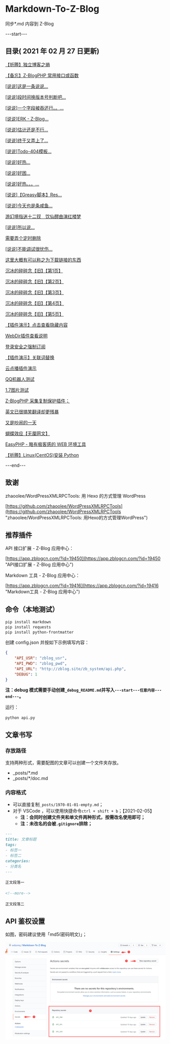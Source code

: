 # Markdown-To-Z-Blog

同步*.md 内容到 Z-Blog

---start---

## 目录( 2021 年 02 月 27 日更新)

[【折腾】独立博客之熵](https://demo.wdssmq.com/post/2912.html "【折腾】独立博客之熵")

[【备忘】Z-BlogPHP 常用接口或函数](https://demo.wdssmq.com/post/20200629824.html "【备忘】Z-BlogPHP 常用接口或函数")

[[说说]这是一条说说...](https://demo.wdssmq.com/post/20190629108.html "[说说]这是一条说说...")

[[说说]段时间换版本号判断吧...](https://demo.wdssmq.com/post/20190704010.html "[说说]段时间换版本号判断吧...")

[[说说]一个字段被吞还行。。...](https://demo.wdssmq.com/post/20190704011.html "[说说]一个字段被吞还行。。...")

[[说说]ERK - Z-Blog...](https://demo.wdssmq.com/post/20190704012.html "[说说]ERK - Z-Blog...")

[[说说]估计还是不行...](https://demo.wdssmq.com/post/20190705013.html "[说说]估计还是不行...")

[[说说]终于又弄上了...](https://demo.wdssmq.com/post/20190705014.html "[说说]终于又弄上了...")

[[说说]Todo-404模板...](https://demo.wdssmq.com/post/20190705015.html "[说说]Todo-404模板...")

[[说说]好热...](https://demo.wdssmq.com/post/20190721016.html "[说说]好热...")

[[说说]好困...](https://demo.wdssmq.com/post/20190802017.html "[说说]好困...")

[[说说]好热。。。...](https://demo.wdssmq.com/post/20190813018.html "[说说]好热。。。...")

[[说说]【Greasy脚本】Res...](https://demo.wdssmq.com/post/20190813019.html "[说说]【Greasy脚本】Res...")

[[说说]今天也是条咸鱼...](https://demo.wdssmq.com/post/20190917021.html "[说说]今天也是条咸鱼...")

[游幻境指迷十二钗　饮仙醪曲演红楼梦](https://demo.wdssmq.com/post/20190628106.html "游幻境指迷十二钗　饮仙醪曲演红楼梦")

[[说说]所以说...](https://demo.wdssmq.com/post/20191011022.html "[说说]所以说...")

[需要弄个定时删除](https://demo.wdssmq.com/post/20190516103.html "需要弄个定时删除")

[[说说]不能调试很忧伤...](https://demo.wdssmq.com/post/20200105022.html "[说说]不能调试很忧伤...")

[这里大概有可以称之为下载链接的东西](https://demo.wdssmq.com/post/2866.html "这里大概有可以称之为下载链接的东西")

[沉冰的碎碎念【旧】【第1页】](https://demo.wdssmq.com/post/20200620382.html "沉冰的碎碎念【旧】【第1页】")

[沉冰的碎碎念【旧】【第2页】](https://demo.wdssmq.com/post/2903.html "沉冰的碎碎念【旧】【第2页】")

[沉冰的碎碎念【旧】【第3页】](https://demo.wdssmq.com/post/2904.html "沉冰的碎碎念【旧】【第3页】")

[沉冰的碎碎念【旧】【第4页】](https://demo.wdssmq.com/post/2905.html "沉冰的碎碎念【旧】【第4页】")

[沉冰的碎碎念【旧】【第5页】](https://demo.wdssmq.com/post/2906.html "沉冰的碎碎念【旧】【第5页】")

[【插件演示】点击查看隐藏内容](https://demo.wdssmq.com/post/20200617652.html "【插件演示】点击查看隐藏内容")

[WebDir插件查看说明](https://demo.wdssmq.com/post/20200922437.html "WebDir插件查看说明")

[登录安全之强制订阅](https://demo.wdssmq.com/post/2908.html "登录安全之强制订阅")

[【插件演示】关联词替换](https://demo.wdssmq.com/post/20200525772.html "【插件演示】关联词替换")

[云点播插件演示](https://demo.wdssmq.com/post/2910.html "云点播插件演示")

[QQ机器人测试](https://demo.wdssmq.com/post/2911.html "QQ机器人测试")

[1.7图片测试](https://demo.wdssmq.com/post/2909.html "1.7图片测试")

[Z-BlogPHP 采集复制保护插件；](https://demo.wdssmq.com/post/20210216108.html "Z-BlogPHP 采集复制保护插件；")

[英文已很搞笑翻译却更残暴](https://demo.wdssmq.com/post/YingWenYiHenGaoXiaoFanYiQueGengCanBao.html "英文已很搞笑翻译却更残暴")

[又是吵闹的一天](https://demo.wdssmq.com/post/20190512102.html "又是吵闹的一天")

[蝴蝶效应【无厘网文】](https://demo.wdssmq.com/post/20100710953.html "蝴蝶效应【无厘网文】")

[EasyPHP - 略有极客感的 WEB 环境工具](https://demo.wdssmq.com/post/25.html "EasyPHP - 略有极客感的 WEB 环境工具")

[【折腾】Linux(CentOS)安装 Python](https://demo.wdssmq.com/post/5.html "【折腾】Linux(CentOS)安装 Python")

---end---

## 致谢

zhaoolee/WordPressXMLRPCTools: 用 Hexo 的方式管理 WordPress

[https://github.com/zhaoolee/WordPressXMLRPCTools](https://github.com/zhaoolee/WordPressXMLRPCTools "zhaoolee/WordPressXMLRPCTools: 用Hexo的方式管理WordPress")

## 推荐插件

API 接口扩展 - Z-Blog 应用中心：

[https://app.zblogcn.com/?id=19450](https://app.zblogcn.com/?id=19450 "API接口扩展 - Z-Blog 应用中心")

Markdown 工具 - Z-Blog 应用中心：

[https://app.zblogcn.com/?id=19416](https://app.zblogcn.com/?id=19416 "Markdown工具 - Z-Blog 应用中心")

## 命令（本地测试）

```shell
pip install markdown
pip install requests
pip install python-frontmatter
```

创建 config.json 并按如下示例填写内容：

```json
{
    "API_USR": "zblog_usr",
    "API_PWD": "zblog_pwd",
    "API_URL": "http://zblog.site/zb_system/api.php",
    "DEBUG": 1
}
```

**注：debug 模式需要手动创建`_debug_README.md`并写入`---start---任意内容---end---`。**

运行：

`python api.py`

## 文章书写

### 存放路径

支持两种形式，需要配图的文章可以创建一个文件夹存放。

- _posts/*.md
- _posts/*/doc.md

### 内容格式

- 可以直接复制`_posts/1970-01-01-empty.md`；
- 对于 VSCode ，可以使用快捷命令`ctrl + shift + b`；【2021-02-05】
  - **注：会同时创建文件夹和单文件两种形式，按需改名使用即可；**
  - **注：未改名的会被`.gitignore`排除；**

```md
---
title: 文章标题
tags:
- 标签一
- 标签二
categories:
- 分类名
---

正文段落一

<!--more-->

正文段落二

```

## API 鉴权设置

如图，密码建议使用「md5(密码明文)」；

![001](doc/001.png "001")

